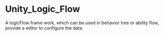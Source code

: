 # Unity_Logic_Flow
A logicFlow frame work, which can be used in behavior tree or ability flow, provide a editor to configure the data.
